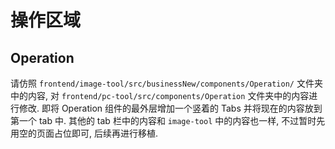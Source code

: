 # 操作区域

## Operation

请仿照 `frontend/image-tool/src/businessNew/components/Operation/` 文件夹中的内容, 对 `frontend/pc-tool/src/components/Operation` 文件夹中的内容进行修改. 即将 Operation 组件的最外层增加一个竖着的 Tabs 并将现在的内容放到第一个 tab 中. 其他的 tab 栏中的内容和 `image-tool` 中的内容也一样, 不过暂时先用空的页面占位即可, 后续再进行移植.
